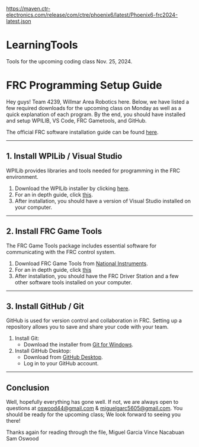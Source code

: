 https://maven.ctr-electronics.com/release/com/ctre/phoenix6/latest/Phoenix6-frc2024-latest.json


# LearningTools
Tools for the upcoming coding class Nov. 25, 2024.

# FRC Programming Setup Guide

Hey guys! Team 4239, Willmar Area Robotics here. 
Below, we have listed a few required downloads for the upcoming class on Monday as well as a quick explanation of each program.
By the end, you should have installed and setup WPILIB, VS Code, FRC Gametools, and GitHub.

The official FRC software installation guide can be found [here](https://docs.wpilib.org/en/stable/docs/zero-to-robot/step-2/index.html).

---

## 1. Install WPILib / Visual Studio

WPILib provides libraries and tools needed for programming in the FRC environment.

1. Download the WPILib installer by clicking [here](https://frcmaven.wpi.edu/api/download/installer/v2024.3.2/Win64/WPILib_Windows-2024.3.2.iso).
2. For an in depth guide, click [this](https://docs.wpilib.org/en/stable/docs/zero-to-robot/step-2/wpilib-setup.html).
3. After installation, you should have a version of Visual Studio installed on your computer.

---

## 2. Install FRC Game Tools

The FRC Game Tools package includes essential software for communicating with the FRC control system.

1. Download FRC Game Tools from [National Instruments](https://www.ni.com/en-us/support/downloads/drivers/download.frc-game-tools.html).
2. For an in depth guide, click [this](https://docs.wpilib.org/en/stable/docs/zero-to-robot/step-2/frc-game-tools.html)
3. After installation, you should have the FRC Driver Station and a few other software tools installed on your computer.

---

## 3. Install GitHub / Git

GitHub is used for version control and collaboration in FRC. Setting up a repository allows you to save and share your code with your team.

1. Install Git:
   - Download the installer from [Git for Windows](https://git-scm.com/download/win).
2. Install GitHub Desktop:
   - Download from [GitHub Desktop](https://desktop.github.com/).
   - Log in to your GitHub account.

---

## Conclusion

Well, hopefully everything has gone well. 
If not, we are always open to questions at oswood44@gmail.com & miguelgarc5605@gmail.com.
You should be ready for the upcoming class; We look forward to seeing you there!

Thanks again for reading through the file, 
   Miguel Garcia
   Vince Nacabuan
   Sam Oswood
